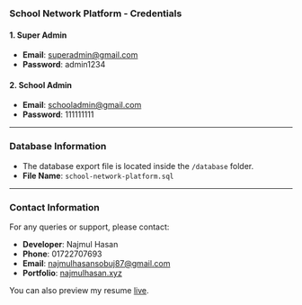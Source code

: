 ### School Network Platform - Credentials

#### 1. **Super Admin**
- **Email**: superadmin@gmail.com
- **Password**: admin1234

#### 2. **School Admin**
- **Email**: schooladmin@gmail.com
- **Password**: 111111111

---

### Database Information
- The database export file is located inside the `/database` folder.
- **File Name**: `school-network-platform.sql`

---

### Contact Information
For any queries or support, please contact:

- **Developer**: Najmul Hasan
- **Phone**: 01722707693
- **Email**: najmulhasansobuj87@gmail.com
- **Portfolio**: [najmulhasan.xyz](http://najmulhasan.xyz)

You can also preview my resume [live](https://www.canva.com/design/DAGBrWibi7E/BIWc4RVwfurxorJUw9FfCA/edit?utm_content=DAGBrWibi7E&utm_campaign=designshare&utm_medium=link2&utm_source=sharebutton).